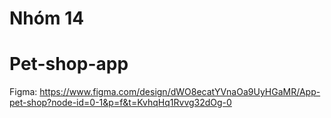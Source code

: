 # Nhóm 14
# Pet-shop-app

Figma: https://www.figma.com/design/dWO8ecatYVnaOa9UyHGaMR/App-pet-shop?node-id=0-1&p=f&t=KvhqHq1Rvvg32dOg-0
